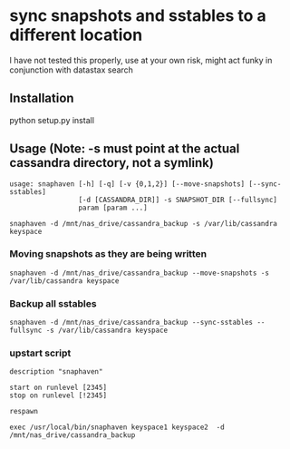 # sync snapshots and sstables to a different location

I have not tested this properly, use at your own risk, might act funky in conjunction with datastax search

Installation
------------
  python setup.py install


Usage (Note: -s must point at the actual cassandra directory, not a symlink)
------------
```
usage: snaphaven [-h] [-q] [-v {0,1,2}] [--move-snapshots] [--sync-sstables]
                 [-d [CASSANDRA_DIR]] -s SNAPSHOT_DIR [--fullsync]
                 param [param ...]

```
```
snaphaven -d /mnt/nas_drive/cassandra_backup -s /var/lib/cassandra keyspace
```

### Moving snapshots as they are being written
```
snaphaven -d /mnt/nas_drive/cassandra_backup --move-snapshots -s /var/lib/cassandra keyspace

```
### Backup all sstables
```
snaphaven -d /mnt/nas_drive/cassandra_backup --sync-sstables --fullsync -s /var/lib/cassandra keyspace
```
### upstart script
```
description "snaphaven"

start on runlevel [2345]
stop on runlevel [!2345]

respawn

exec /usr/local/bin/snaphaven keyspace1 keyspace2  -d /mnt/nas_drive/cassandra_backup
```
